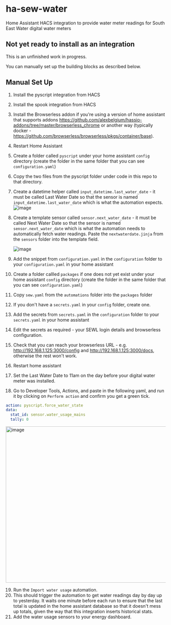 # ha-sew-water

Home Assistant HACS integration to provide water meter readings for South East Water digital water meters

## Not yet ready to install as an integration

This is an unfinished work in progress.

You can manually set up the building blocks as described below.

## Manual Set Up

1. Install the pyscript integration from HACS
2. Install the spook integration from HACS
3. Install the Browserless addon if you're using a version of home assistant that supports addons https://github.com/alexbelgium/hassio-addons/tree/master/browserless_chrome or another way (typically docker - https://github.com/browserless/browserless/pkgs/container/base).
4. Restart Home Assistant
5. Create a folder called `pyscript` under your home assistant `config` directory (create the folder in the same folder that you can see `configuration.yaml`)
6. Copy the two files from the pyscript folder under code in this repo to that directory.
7. Create a datetime helper called `input_datetime.last_water_date` - it must be called Last Water Date so that the sensor is named `input_datetime.last_water_date` which is what the automation expects.
   ![image](https://github.com/user-attachments/assets/ea1b7a54-c27a-45f5-a41d-3050688aa349)
8. Create a template sensor called `sensor.next_water_date` - it must be called Next Water Date so that the sensor is named `sensor.next_water_date` which is what the automation needs to automatically fetch water readings.  Paste the `nextwaterdate.jinja` from the `sensors` folder into the template field.

   ![image](https://github.com/user-attachments/assets/1ac0679b-4606-4db6-874e-f8ae334c68bd)
   
9. Add the snippet from `configuration.yaml` in the `configuration` folder to your `configuration.yaml` in your home assistant
10. Create a folder callled `packages` if one does not yet exist under your home assistant `config` directory (create the folder in the same folder that you can see `configuration.yaml`)
11. Copy `sew.yaml` from the `automations` folder into the `packages` folder
12. If you don't have a `secrets.yaml` in your `config` folder, create one.
13. Add the secrets from `secrets.yaml` in the `configuration` folder to your `secrets.yaml` in your home assistant
14. Edit the secrets as required - your SEWL login details and browserless configuration.
15. Check that you can reach your browserless URL - e.g. http://192.168.1.125:3000/config and http://192.168.1.125:3000/docs, otherwise the rest won't work.
16. Restart home assistant
17. Set the Last Water Date to 11am on the day before your digital water meter was installed.
18. Go to Developer Tools, Actions, and paste in the following yaml, and run it by clicking on `Perform action` and confirm you get a green tick.
``` yaml
action: pyscript.force_water_state
data:
  stat_id: sensor.water_usage_mains
  tally: 0
```
  <img width="1746" height="492" alt="image" src="https://github.com/user-attachments/assets/3b72a8e4-e67a-4f9c-b91e-32e6c0c00cd3" />

19. Run the `Import water usage` automation.
20. This should trigger the automation to get water readings day by day up to yesterday.  It waits one minute before each run to ensure that the last total is updated in the home assistant database so that it doesn't mess up totals, given the way that this integration inserts historical stats.
21. Add the water usage sensors to your energy dashboard.
